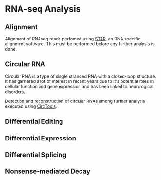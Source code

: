 # RNA-seq Analysis

## Alignment 
Alignment of RNAseq reads perfomed using [STAR](https://github.com/alexdobin/STAR.git), an RNA specific alignment software. This must be performed before any further analysis is done.
## Circular RNA
Circular RNA is a type of single stranded RNA with a closed-loop structure. It has garnered a lot of interest in recent years due to it's potential roles in cellular function and gene expression and has been linked to neurological disorders. 

Detection and reconstruction of circular RNAs among further analysis executed using [CircTools](https://github.com/dieterich-lab/circtools/tree/master).

## Differential Editing

## Differential Expression

## Differential Splicing

## Nonsense-mediated Decay
